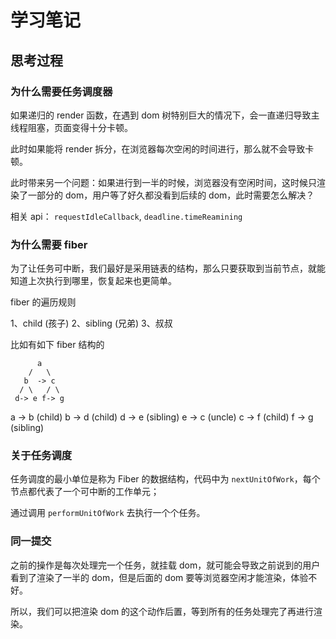 # 学习笔记

## 思考过程

### 为什么需要任务调度器

如果递归的 render 函数，在遇到 dom 树特别巨大的情况下，会一直递归导致主线程阻塞，页面变得十分卡顿。

此时如果能将 render 拆分，在浏览器每次空闲的时间进行，那么就不会导致卡顿。

此时带来另一个问题：如果进行到一半的时候，浏览器没有空闲时间，这时候只渲染了一部分的 dom，用户等了好久都没看到后续的 dom，此时需要怎么解决？

相关 api： `requestIdleCallback`, `deadline.timeReamining`

### 为什么需要 fiber

为了让任务可中断，我们最好是采用链表的结构，那么只要获取到当前节点，就能知道上次执行到哪里，恢复起来也更简单。

fiber 的遍历规则

1、child (孩子)
2、sibling (兄弟)
3、叔叔

比如有如下 fiber 结构的

```
      a
    /   \
   b  -> c
  / \   / \
 d-> e f-> g
```

a -> b (child)
b -> d (child)
d -> e (sibling)
e -> c (uncle)
c -> f (child)
f -> g (sibling)

### 关于任务调度

任务调度的最小单位是称为 Fiber 的数据结构，代码中为 `nextUnitOfWork`，每个节点都代表了一个可中断的工作单元；

通过调用 `performUnitOfWork` 去执行一个个任务。

### 同一提交

之前的操作是每次处理完一个任务，就挂载 dom，就可能会导致之前说到的用户看到了渲染了一半的 dom，但是后面的 dom 要等浏览器空闲才能渲染，体验不好。

所以，我们可以把渲染 dom 的这个动作后置，等到所有的任务处理完了再进行渲染。
